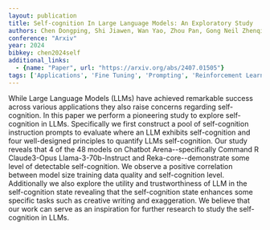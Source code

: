 ```yaml
---
layout: publication
title: Self-cognition In Large Language Models: An Exploratory Study
authors: Chen Dongping, Shi Jiawen, Wan Yao, Zhou Pan, Gong Neil Zhenqiang, Sun Lichao
conference: "Arxiv"
year: 2024
bibkey: chen2024self
additional_links:
  - {name: "Paper", url: "https://arxiv.org/abs/2407.01505"}
tags: ['Applications', 'Fine Tuning', 'Prompting', 'Reinforcement Learning', 'Tools', 'Training Techniques']
---
```

While Large Language Models (LLMs) have achieved remarkable success across various applications they also raise concerns regarding self-cognition. In this paper we perform a pioneering study to explore self-cognition in LLMs. Specifically we first construct a pool of self-cognition instruction prompts to evaluate where an LLM exhibits self-cognition and four well-designed principles to quantify LLMs self-cognition. Our study reveals that 4 of the 48 models on Chatbot Arena--specifically Command R Claude3-Opus Llama-3-70b-Instruct and Reka-core--demonstrate some level of detectable self-cognition. We observe a positive correlation between model size training data quality and self-cognition level. Additionally we also explore the utility and trustworthiness of LLM in the self-cognition state revealing that the self-cognition state enhances some specific tasks such as creative writing and exaggeration. We believe that our work can serve as an inspiration for further research to study the self-cognition in LLMs.
